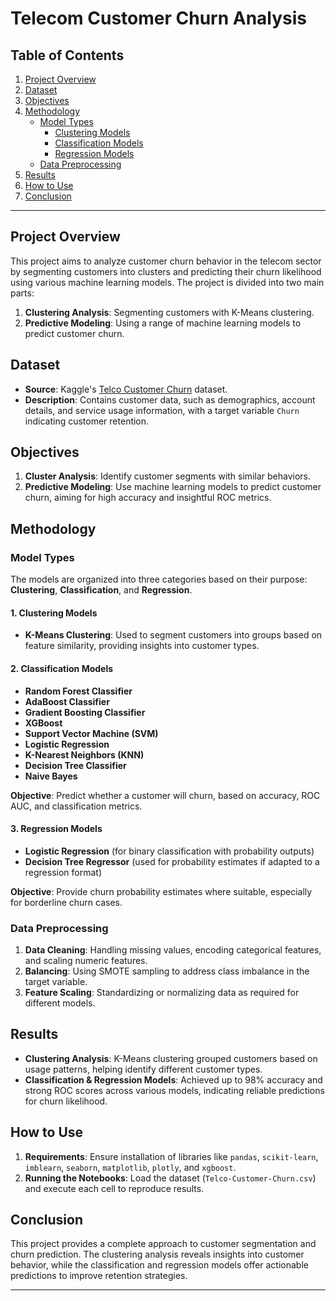 
# Telecom Customer Churn Analysis

## Table of Contents

1. [Project Overview](#project-overview)
2. [Dataset](#dataset)
3. [Objectives](#objectives)
4. [Methodology](#methodology)
   - [Model Types](#model-types)
     - [Clustering Models](#1-clustering-models)
     - [Classification Models](#2-classification-models)
     - [Regression Models](#3-regression-models)
   - [Data Preprocessing](#data-preprocessing)
5. [Results](#results)
6. [How to Use](#how-to-use)
7. [Conclusion](#conclusion)

---

## Project Overview

This project aims to analyze customer churn behavior in the telecom sector by segmenting customers into clusters and predicting their churn likelihood using various machine learning models. The project is divided into two main parts:
1. **Clustering Analysis**: Segmenting customers with K-Means clustering.
2. **Predictive Modeling**: Using a range of machine learning models to predict customer churn.

## Dataset

- **Source**: Kaggle's [Telco Customer Churn](https://www.kaggle.com/blastchar/telco-customer-churn) dataset.
- **Description**: Contains customer data, such as demographics, account details, and service usage information, with a target variable `Churn` indicating customer retention.

## Objectives

1. **Cluster Analysis**: Identify customer segments with similar behaviors.
2. **Predictive Modeling**: Use machine learning models to predict customer churn, aiming for high accuracy and insightful ROC metrics.

## Methodology

### Model Types

The models are organized into three categories based on their purpose: **Clustering**, **Classification**, and **Regression**.

#### 1. Clustering Models
   - **K-Means Clustering**: Used to segment customers into groups based on feature similarity, providing insights into customer types.

#### 2. Classification Models
   - **Random Forest Classifier**
   - **AdaBoost Classifier**
   - **Gradient Boosting Classifier**
   - **XGBoost**
   - **Support Vector Machine (SVM)**
   - **Logistic Regression**
   - **K-Nearest Neighbors (KNN)**
   - **Decision Tree Classifier**
   - **Naive Bayes**
   
   **Objective**: Predict whether a customer will churn, based on accuracy, ROC AUC, and classification metrics.

#### 3. Regression Models
   - **Logistic Regression** (for binary classification with probability outputs)
   - **Decision Tree Regressor** (used for probability estimates if adapted to a regression format)
   
   **Objective**: Provide churn probability estimates where suitable, especially for borderline churn cases.

### Data Preprocessing

1. **Data Cleaning**: Handling missing values, encoding categorical features, and scaling numeric features.
2. **Balancing**: Using SMOTE sampling to address class imbalance in the target variable.
3. **Feature Scaling**: Standardizing or normalizing data as required for different models.

## Results

- **Clustering Analysis**: K-Means clustering grouped customers based on usage patterns, helping identify different customer types.
- **Classification & Regression Models**: Achieved up to 98% accuracy and strong ROC scores across various models, indicating reliable predictions for churn likelihood.

## How to Use

1. **Requirements**: Ensure installation of libraries like `pandas`, `scikit-learn`, `imblearn`, `seaborn`, `matplotlib`, `plotly`, and `xgboost`.
2. **Running the Notebooks**: Load the dataset (`Telco-Customer-Churn.csv`) and execute each cell to reproduce results.

## Conclusion

This project provides a complete approach to customer segmentation and churn prediction. The clustering analysis reveals insights into customer behavior, while the classification and regression models offer actionable predictions to improve retention strategies.

--- 
